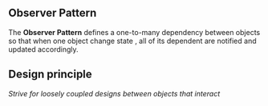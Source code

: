 ## Observer Pattern

The <b>Observer Pattern</b> defines a one-to-many dependency between objects so that when one object change state , all of its dependent are notified and updated accordingly.

## Design principle

<em>Strive for loosely coupled designs between objects that interact</em>

